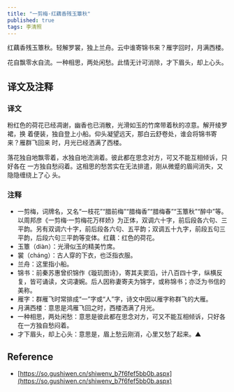 ```yaml
---
title: "一剪梅·红藕香残玉簟秋"
published: true
tags: 李清照
---
```


红藕香残玉簟秋。轻解罗裳，独上兰舟。云中谁寄锦书来？雁字回时，月满西楼。

花自飘零水自流。一种相思，两处闲愁。此情无计可消除，才下眉头，却上心头。

## 译文及注释

### 译文

粉红色的荷花已经凋谢，幽香也已消散，光滑如玉的竹席带着秋的凉意。解开绫罗裙，换
着便装，独自登上小船。仰头凝望远天，那白云舒卷处，谁会将锦书寄来？雁群飞回来
时，月光已经洒满了西楼。

落花独自地飘零着，水独自地流淌着。彼此都在思念对方，可又不能互相倾诉，只好各在
一方独自愁闷着。这相思的愁苦实在无法排遣，刚从微蹙的眉间消失，又隐隐缠绕上了心
头。

### 注释

- 一剪梅，词牌名，又名“一枝花”“腊前梅”“腊梅香”“腊梅春”“玉簟秋”“醉中”等。以周邦彦《一剪梅·一剪梅花万样娇》为正体，双调六十字，前后段各六句、三平韵。另有双调六十字，前后段各六句、五平韵；双调五十九字，前段五句三平韵，后段六句三平韵等变体。红藕：红色的荷花。
- 玉簟（diàn）：光滑似玉的精美竹席。
- 裳（cháng）：古人穿的下衣，也泛指衣服。
- 兰舟：这里指小船。
- 锦书：前秦苏惠曾织锦作《璇玑图诗》，寄其夫窦滔，计八百四十字，纵横反复，皆可诵读，文词凄婉。后人因称妻寄夫为锦字，或称锦书；亦泛为书信的美称。
- 雁字：群雁飞时常排成“一”字或“人”字，诗文中因以雁字称群飞的大雁。
- 月满西楼：意思是鸿雁飞回之时，西楼洒满了月光。
- 一种相思，两处闲愁：意思是彼此都在思念对方，可又不能互相倾诉，只好各在一方独自愁闷着。
- 才下眉头，却上心头：意思是，眉上愁云刚消，心里又愁了起来。▲

## Reference

- [https://so.gushiwen.cn/shiwenv_b7f6fef5bb0b.aspx](https://so.gushiwen.cn/shiwenv_b7f6fef5bb0b.aspx)